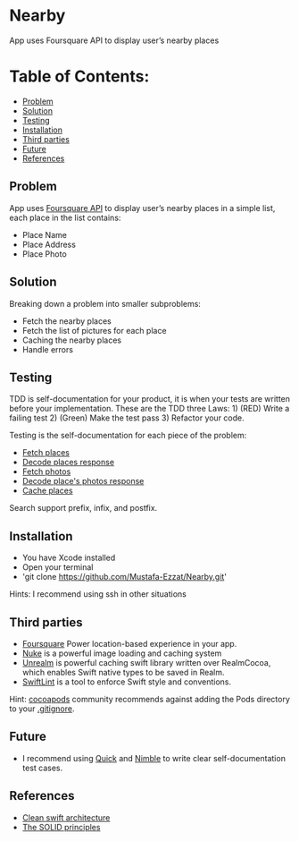 # Nearby

App uses Foursquare API to display user’s nearby places 

# Table of Contents:
- [Problem](#problem)
- [Solution](#solution)
- [Testing](#testing)
- [Installation](#installation)
- [Third parties](#Third-parties)
- [Future](#future)
- [References](#references)

## Problem

App uses [Foursquare API](https://developer.foursquare.com/docs/) to display user’s nearby places in a simple list, each place in the list contains:
- Place Name
- Place Address
- Place Photo

## Solution

Breaking down a problem into smaller subproblems:

- Fetch the nearby places
- Fetch the list of pictures for each place
- Caching the nearby places
- Handle errors

## Testing

TDD is self-documentation for your product, it is when your tests are written before your implementation. These are the TDD three Laws: 1) (RED) Write a failing test 2) (Green) Make the test pass 3) Refactor your code. 

Testing is the self-documentation for each piece of the problem:

- [Fetch places](https://github.com/Mustafa-Ezzat/Nearby/blob/master/Nearby/NearbyTests/PlaceFetcherTestCase.swift)
- [Decode places response](https://github.com/Mustafa-Ezzat/Nearby/blob/master/Nearby/NearbyTests/ExploreResponsableTestCase.swift)
- [Fetch photos](https://github.com/Mustafa-Ezzat/Nearby/blob/master/Nearby/NearbyTests/PlacePhotoFetcherTestCase.swift)
- [Decode place's photos response](https://github.com/Mustafa-Ezzat/Nearby/blob/master/Nearby/NearbyTests/PhotoListResponsableTestCase.swift)
- [Cache places](https://github.com/Mustafa-Ezzat/Nearby/blob/master/Nearby/NearbyTests/RealmWorkerTestCase.swift)

Search support prefix, infix, and postfix.

## Installation
- You have Xcode installed
- Open your terminal 
- 'git clone https://github.com/Mustafa-Ezzat/Nearby.git'

Hints: I recommend using ssh in other situations

## Third parties
- [Foursquare](https://cocoapods.org/pods/FoursquareAPIClient) Power location-based experience in your app.
- [Nuke](https://github.com/kean/Nuke) is a powerful image loading and caching system
- [Unrealm](https://github.com/arturdev/Unrealm) is powerful caching swift library written over RealmCocoa, which enables Swift native types to be saved in Realm.
- [SwiftLint](https://github.com/realm/SwiftLint) is a tool to enforce Swift style and conventions.

Hint: [cocoapods](https://guides.cocoapods.org/using/using-cocoapods.html#should-i-check-the-pods-directory-into-source-control) community recommends against adding the Pods directory to your [.gitignore](https://github.com/Mustafa-Ezzat/Movielix/blob/master/.gitignore).

## Future
- I recommend using [Quick](https://github.com/Quick/Quick) and [Nimble](https://github.com/Quick/Nimble) to write clear self-documentation test cases.

## References

- [Clean swift architecture](https://clean-swift.com/)
- [The SOLID principles](https://www.youtube.com/watch?v=ltyI-o3DFtQ)
